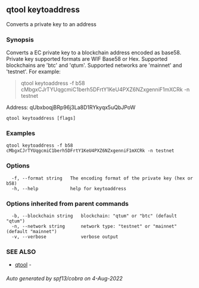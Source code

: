 ## qtool keytoaddress

Converts a private key to an address

### Synopsis

Converts a EC private key to a blockchain address encoded as base58.
Private key supported formats are WIF Base58 or Hex. 
Supported blockchains are 'btc' and 'qtum'.
Supported networks are 'mainnet' and 'testnet'.
For example:
> qtool keytoaddress -f b58 cMbgxCJrTYUqgcmiC1berh5DFrtY1KeU4PXZ6NZxgenniF1mXCRk -n testnet

Address: qUbxboqjBRp96j3La8D1RYkyqx5uQbJPoW


```
qtool keytoaddress [flags]
```

### Examples

```
qtool keytoaddress -f b58 cMbgxCJrTYUqgcmiC1berh5DFrtY1KeU4PXZ6NZxgenniF1mXCRk -n testnet
```

### Options

```
  -f, --format string   The encoding format of the private key (hex or b58)
  -h, --help            help for keytoaddress
```

### Options inherited from parent commands

```
  -b, --blockchain string   blockchain: "qtum" or "btc" (default "qtum")
  -n, --network string      network type: "testnet" or "mainnet" (default "mainnet")
  -v, --verbose             verbose output
```

### SEE ALSO

* [qtool](qtool.md)	 - 

###### Auto generated by spf13/cobra on 4-Aug-2022
